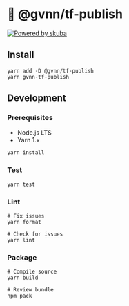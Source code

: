 # 🚂 @gvnn/tf-publish

[![Powered by skuba](https://img.shields.io/badge/🤿%20skuba-powered-009DC4)](https://github.com/seek-oss/skuba)

## Install

```shell
yarn add -D @gvnn/tf-publish
yarn gvnn-tf-publish
```

## Development

### Prerequisites

- Node.js LTS
- Yarn 1.x

```shell
yarn install
```

### Test

```shell
yarn test
```

### Lint

```shell
# Fix issues
yarn format

# Check for issues
yarn lint
```

### Package

```shell
# Compile source
yarn build

# Review bundle
npm pack
```

